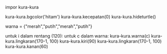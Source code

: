 impor kura-kura

kura-kura.bgcolor('hitam')
kura-kura.kecepatan(0)
kura-kura.hideturtle()

warna = {"merah","putih","merah","putih"}

untuk i dalam rentang (120):
    untuk c dalam warna:
        kura-kura.warna(c)
        kura-kura.lingkaran(170-1, 100)
        kura-kura.kiri(90)
        kura-kura.lingkaran(170-1, 100)
        kura-kura.kanan(60)

<!---
Royyan0909/Royyan0909 is a ✨ special ✨ repository because its `README.md` (this file) appears on your GitHub profile.
You can click the Preview link to take a look at your changes.
--->
